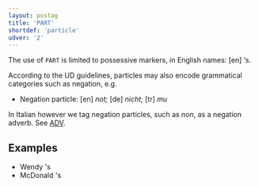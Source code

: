 ```yaml
---
layout: postag
title: 'PART'
shortdef: 'particle'
udver: '2'
---
```


The use of `PART` is limited to possessive markers, in English names: [en] ‘s.

According to the UD guidelines, particles may also encode grammatical
categories such as negation, e.g. 

- Negation particle: [en] _not;_ [de] _nicht;_ [tr] _mu_

In Italian however we tag negation particles, such as _non_, as a negation 
adverb. See [ADV]().

## Examples

* Wendy 's
* McDonald 's
<!-- Interlanguage links updated Pá kvě 14 11:08:22 CEST 2021 -->
